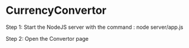 # CurrencyConvertor

Step 1: Start the NodeJS server with the command : node server/app.js

Step 2: Open the Convertor page

